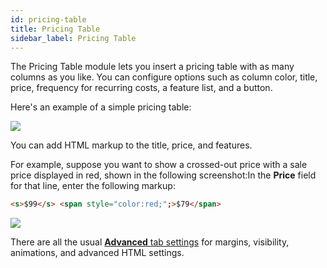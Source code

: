 ```yaml
---
id: pricing-table
title: Pricing Table
sidebar_label: Pricing Table
---
```


The Pricing Table module lets you insert a pricing table with as many columns
as you like. You can configure options such as column color, title, price,
frequency for recurring costs, a feature list, and a button.

Here's an example of a simple pricing table:

![](/img/pricing-module-1.png)

You can add HTML markup to the title, price, and features.

For example, suppose you want to show a crossed-out price with a sale price
displayed in red, shown in the following screenshot:In the **Price** field for
that line, enter the following markup:

```html
<s>$99</s> <span style="color:red;";>$79</span>
```

![](/img/pricing-module-2.jpg)

There are all the usual [**Advanced** tab settings](/beaver-builder/layouts/advanced-tab-for-rows-columns-modules.md) for margins, visibility, animations, and advanced HTML settings.


